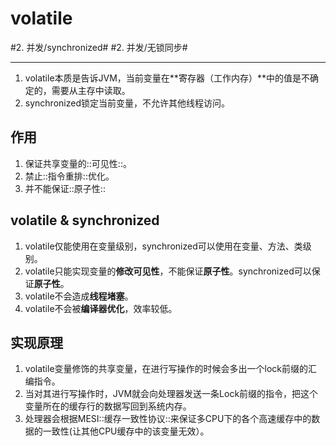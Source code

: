 # volatile
#2. 并发/synchronized# #2. 并发/无锁同步#
- - - -
1. volatile本质是告诉JVM，当前变量在**寄存器（工作内存）**中的值是不确定的，需要从主存中读取。
2. synchronized锁定当前变量，不允许其他线程访问。

## 作用
1. 保证共享变量的::可见性::。
2. 禁止::指令重排::优化。
3. 并不能保证::原子性::

## volatile & synchronized
1. volatile仅能使用在变量级别，synchronized可以使用在变量、方法、类级别。
2. volatile只能实现变量的**修改可见性**，不能保证**原子性**。synchronized可以保证**原子性**。
3. volatile不会造成**线程堵塞**。
4. volatile不会被**编译器优化**，效率较低。

## 实现原理
1. volatile变量修饰的共享变量，在进行写操作的时候会多出一个lock前缀的汇编指令。
2. 当对其进行写操作时，JVM就会向处理器发送一条Lock前缀的指令，把这个变量所在的缓存行的数据写回到系统内存。
3. 处理器会根据MESI::缓存一致性协议::来保证多CPU下的各个高速缓存中的数据的一致性(让其他CPU缓存中的该变量无效）。